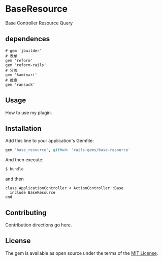 # BaseResource
Base Controller Resource Query

## dependences
```
# gem 'jbuilder'
# 表单
gem 'reform'
gem 'reform-rails'
# 分页
gem 'kaminari'
# 搜索
gem 'ransack'
```

## Usage
How to use my plugin.

## Installation
Add this line to your application's Gemfile:

```ruby
gem 'base_resource', github: 'rails-gems/base-resource'
```
And then execute:
```bash
$ bundle
```
and then
```
class ApplicationController < ActionController::Base
  include BaseResource
end
```

## Contributing
Contribution directions go here.

## License
The gem is available as open source under the terms of the [MIT License](http://opensource.org/licenses/MIT).